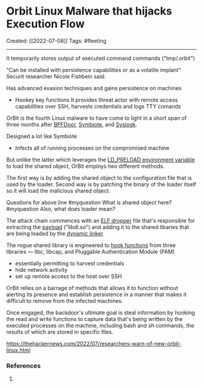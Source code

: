 

# Orbit Linux Malware that hijacks Execution Flow
Created:  [[2022-07-08]]
Tags: #fleeting 

---
It temporarily stores output of executed command commands ("tmp/.orbit")

"Can be installed with persistence capabilities or as a volatile implant"
Securit researcher Nicole Fishbein said:

Has advanced evasion techniques and gains persistence on machines
- Hookey key functions
It provides threat actor with remote access capabilities over SSH, harvests credentials and logs TTY comands


OrBit is the fourth Linux malware to have come to light in a short span of three months after [BPFDoor](https://thehackernews.com/2022/06/quick-and-simple-bpfdoor-explained.html), [Symbiote](https://thehackernews.com/2022/06/symbiote-stealthy-linux-malware.html), and [Syslogk](https://thehackernews.com/2022/06/new-syslogk-linux-rootkit-lets.html).

Designed a lot like Symbiote
- Infects all of running processes on the compromised machine

But unlike the latter which leverages the [LD_PRELOAD environment variable](https://help.ubuntu.com/community/EnvironmentVariables) to load the shared object, OrBit employs two different methods.



The first way is by adding the shared object to the configuration file that is used by the loader. Second way is by patching the binary of the loader itself so it will load the malicious shared object.

Questions for above line
#myquestion What is shared object here?
#myquestion Also, what does loader mean?

The attack chain commences with an [ELF dropper](https://www.virustotal.com/gui/file/f1612924814ac73339f777b48b0de28b716d606e142d4d3f4308ec648e3f56c8) file that's responsible for extracting the [payload](https://www.virustotal.com/gui/file/40b5127c8cf9d6bec4dbeb61ba766a95c7b2d0cafafcb82ede5a3a679a3e3020) ("libdl.so") and adding it to the shared libaries that are being loaded by the [dynamic linker](https://en.wikipedia.org/wiki/Dynamic_linker).

The rogue shared library is engineered to [hook functions](https://www.netspi.com/blog/technical/network-penetration-testing/function-hooking-part-i-hooking-shared-library-function-calls-in-linux/) from three libraries — libc, libcap, and Pluggable Authentication Module (PAM)
- essentially permitting to harvest credentials
- hide network activity
- set up remote access to the host over SSH

OrBit relies on a barrage of methods that allows it to function without alerting its presence and establish persistence in a manner that makes it difficult to remove from the infected machines.


Once engaged, the backdoor's ultimate goal is steal information by hooking the read and write functions to capture data that's being written by the executed processes on the machine, including bash and sh commands, the results of which are stored in specific files.

https://thehackernews.com/2022/07/researchers-warn-of-new-orbit-linux.html












### References
1. 